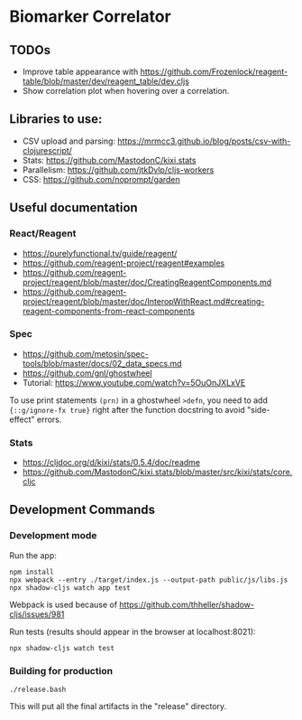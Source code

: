 # Biomarker Correlator

## TODOs

- Improve table appearance with
  https://github.com/Frozenlock/reagent-table/blob/master/dev/reagent_table/dev.cljs
- Show correlation plot when hovering over a correlation.

## Libraries to use:

 - CSV upload and parsing: https://mrmcc3.github.io/blog/posts/csv-with-clojurescript/
 - Stats: https://github.com/MastodonC/kixi.stats
 - Parallelism: https://github.com/jtkDvlp/cljs-workers
 - CSS: https://github.com/noprompt/garden

## Useful documentation

### React/Reagent

 - https://purelyfunctional.tv/guide/reagent/
 - https://github.com/reagent-project/reagent#examples
 - https://github.com/reagent-project/reagent/blob/master/doc/CreatingReagentComponents.md
 - https://github.com/reagent-project/reagent/blob/master/doc/InteropWithReact.md#creating-reagent-components-from-react-components

### Spec

 - https://github.com/metosin/spec-tools/blob/master/docs/02_data_specs.md
 - https://github.com/gnl/ghostwheel
 - Tutorial: https://www.youtube.com/watch?v=5OuOnJXLxVE

To use print statements `(prn)` in a ghostwheel `>defn`, you need to add 
`{::g/ignore-fx true}` right after the function docstring to avoid
"side-effect" errors.


### Stats

 - https://cljdoc.org/d/kixi/stats/0.5.4/doc/readme
 - https://github.com/MastodonC/kixi.stats/blob/master/src/kixi/stats/core.cljc

## Development Commands

### Development mode

Run the app:
```
npm install
npx webpack --entry ./target/index.js --output-path public/js/libs.js
npx shadow-cljs watch app test
```

Webpack is used because of https://github.com/thheller/shadow-cljs/issues/981

Run tests (results should appear in the browser at localhost:8021):
```
npx shadow-cljs watch test
```

### Building for production

```
./release.bash
```

This will put all the final artifacts in the "release" directory.
